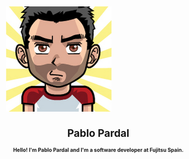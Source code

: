 ![ezcv logo](https://github.com/Pardal99/Pardal99/blob/master/profile_image.png)
<h1 align="center">
  Pablo Pardal
  <br>
</h1>

<h4 align="center">Hello! I'm Pablo Pardal and I'm a software developer at Fujitsu Spain.</h4>
